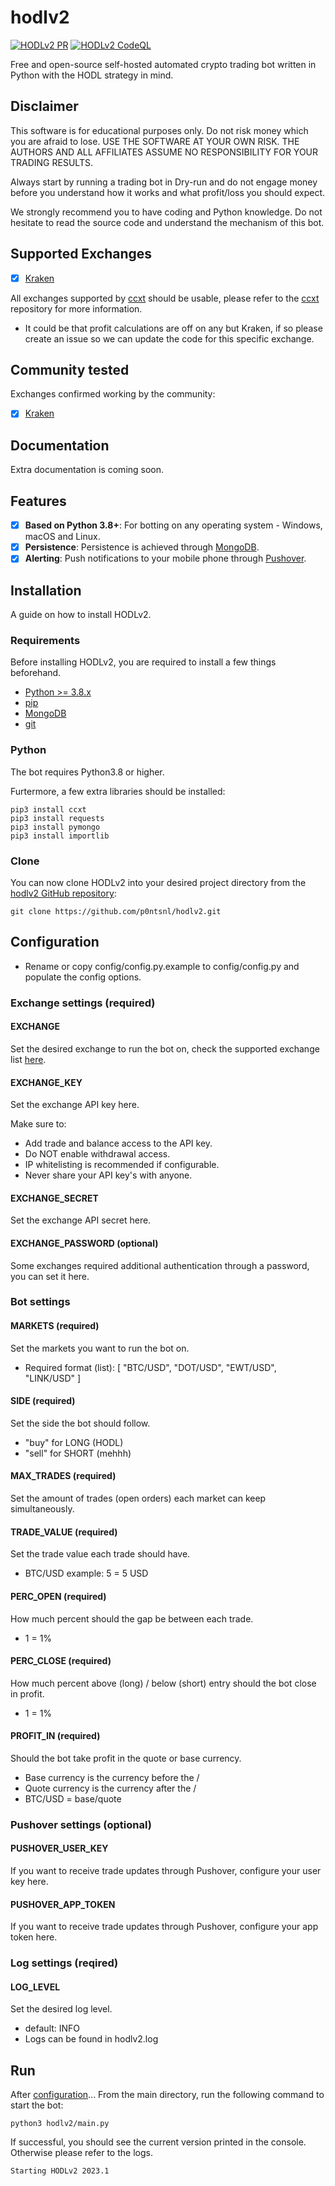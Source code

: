 # hodlv2

[![HODLv2 PR](https://github.com/p0ntsnl/hodlv2/workflows/PR/badge.svg)](https://github.com/p0ntsnl/hodlv2/actions/)
[![HODLv2 CodeQL](https://github.com/p0ntsnl/hodlv2/workflows/CodeQL/badge.svg)](https://github.com/p0ntsnl/hodlv2/actions/)

Free and open-source self-hosted automated crypto trading bot written in Python with the HODL strategy in mind.

## Disclaimer

This software is for educational purposes only. Do not risk money which
you are afraid to lose. USE THE SOFTWARE AT YOUR OWN RISK. THE AUTHORS
AND ALL AFFILIATES ASSUME NO RESPONSIBILITY FOR YOUR TRADING RESULTS.

Always start by running a trading bot in Dry-run and do not engage money
before you understand how it works and what profit/loss you should
expect.

We strongly recommend you to have coding and Python knowledge. Do not
hesitate to read the source code and understand the mechanism of this bot.

## Supported Exchanges

- [X] [Kraken](https://kraken.com/)

All exchanges supported by [ccxt](https://github.com/ccxt/ccxt) should be usable, please refer to the [ccxt](https://github.com/ccxt/ccxt) repository for more information.

* It could be that profit calculations are off on any but Kraken, if so please create an issue so we can update the code for this specific exchange.

## Community tested

Exchanges confirmed working by the community:

- [X] [Kraken](https://kraken.com/)

## Documentation

Extra documentation is coming soon.

## Features

- [x] **Based on Python 3.8+**: For botting on any operating system - Windows, macOS and Linux.
- [x] **Persistence**: Persistence is achieved through [MongoDB](https://mongodb.com).
- [x] **Alerting**: Push notifications to your mobile phone through [Pushover](https://pushover.com).

## Installation

A guide on how to install HODLv2.

### Requirements 

Before installing HODLv2, you are required to install a few things beforehand.

- [Python >= 3.8.x](https://docs.python-guide.org/starting/installation/)
- [pip](https://pip.pypa.io/en/stable/installing/)
- [MongoDB](https://www.mongodb.com/docs/manual/administration/install-community/)
- [git](https://git-scm.com/book/en/v2/Getting-Started-Installing-Git)

### Python

The bot requires Python3.8 or higher.

Furtermore, a few extra libraries should be installed:
```
pip3 install ccxt
pip3 install requests
pip3 install pymongo
pip3 install importlib
```

### Clone

You can now clone HODLv2 into your desired project directory from the [hodlv2 GitHub repository](https://github.com/p0ntsnl/hodlv2):
```
git clone https://github.com/p0ntsnl/hodlv2.git
```

## Configuration

- Rename or copy config/config.py.example to config/config.py and populate the config options.

### Exchange settings (required)

#### EXCHANGE

Set the desired exchange to run the bot on, check the supported exchange list [here](https://github.com/ccxt/ccxt#supported-cryptocurrency-exchange-markets).

#### EXCHANGE_KEY

Set the exchange API key here.

Make sure to:
- Add trade and balance access to the API key.
- Do NOT enable withdrawal access.
- IP whitelisting is recommended if configurable.
- Never share your API key's with anyone.

#### EXCHANGE_SECRET

Set the exchange API secret here.

#### EXCHANGE_PASSWORD (optional)

Some exchanges required additional authentication through a password, you can set it here.

### Bot settings

#### MARKETS (required)

Set the markets you want to run the bot on.

- Required format (list): [ "BTC/USD", "DOT/USD", "EWT/USD", "LINK/USD" ]

#### SIDE (required)

Set the side the bot should follow.

- "buy" for LONG (HODL)
- "sell" for SHORT (mehhh)

#### MAX_TRADES (required)

Set the amount of trades (open orders) each market can keep simultaneously.

#### TRADE_VALUE (required)

Set the trade value each trade should have.

- BTC/USD example: 5 = 5 USD

#### PERC_OPEN (required)

How much percent should the gap be between each trade.

- 1 = 1%

#### PERC_CLOSE (required)

How much percent above (long) / below (short) entry should the bot close in profit.

- 1 = 1%

#### PROFIT_IN (required)

Should the bot take profit in the quote or base currency.

- Base currency is the currency before the /
- Quote currency is the currency after the /
- BTC/USD = base/quote

### Pushover settings (optional)

#### PUSHOVER_USER_KEY

If you want to receive trade updates through Pushover, configure your user key here.

#### PUSHOVER_APP_TOKEN

If you want to receive trade updates through Pushover, configure your app token here.

### Log settings (reqired)

#### LOG_LEVEL

Set the desired log level.

- default: INFO
- Logs can be found in hodlv2.log

## Run

After [configuration](#configuration)...
From the main directory, run the following command to start the bot:
```
python3 hodlv2/main.py
```

If successful, you should see the current version printed in the console. Otherwise please refer to the logs.
```
Starting HODLv2 2023.1
```
